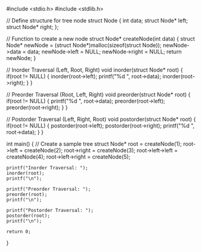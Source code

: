 #include <stdio.h>
#include <stdlib.h>

// Define structure for tree node
struct Node {
    int data;
    struct Node* left;
    struct Node* right;
};

// Function to create a new node
struct Node* createNode(int data) {
    struct Node* newNode = (struct Node*)malloc(sizeof(struct Node));
    newNode->data = data;
    newNode->left = NULL;
    newNode->right = NULL;
    return newNode;
}

// Inorder Traversal (Left, Root, Right)
void inorder(struct Node* root) {
    if(root != NULL) {
        inorder(root->left);
        printf("%d ", root->data);
        inorder(root->right);
    }
}

// Preorder Traversal (Root, Left, Right)
void preorder(struct Node* root) {
    if(root != NULL) {
        printf("%d ", root->data);
        preorder(root->left);
        preorder(root->right);
    }
}

// Postorder Traversal (Left, Right, Root)
void postorder(struct Node* root) {
    if(root != NULL) {
        postorder(root->left);
        postorder(root->right);
        printf("%d ", root->data);
    }
}

int main() {
    // Create a sample tree
    struct Node* root = createNode(1);
    root->left = createNode(2);
    root->right = createNode(3);
    root->left->left = createNode(4);
    root->left->right = createNode(5);

    printf("Inorder Traversal: ");
    inorder(root);
    printf("\n");

    printf("Preorder Traversal: ");
    preorder(root);
    printf("\n");

    printf("Postorder Traversal: ");
    postorder(root);
    printf("\n");

    return 0;
}
